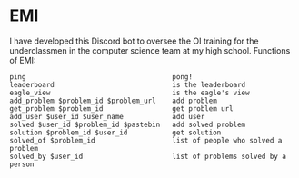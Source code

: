 # EMI
I have developed this Discord bot to oversee the OI training for the underclassmen in the computer science team at my high school.
Functions of EMI:
```
ping                                    pong!
leaderboard                             is the leaderboard
eagle_view                              is the eagle's view
add_problem $problem_id $problem_url    add problem
get_problem $problem_id                 get problem url
add_user $user_id $user_name            add user
solved $user_id $problem_id $pastebin   add solved problem
solution $problem_id $user_id           get solution
solved_of $problem_id                   list of people who solved a problem
solved_by $user_id                      list of problems solved by a person
```
